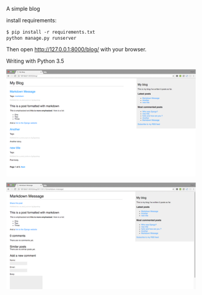 A simple blog

install requirements:

    $ pip install -r requirements.txt
    python manage.py runserver

Then open http://127.0.0.1:8000/blog/ with your browser.

Writing with Python 3.5

![img1](demo/demo1.png)

![img2](demo/demo2.png)

